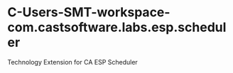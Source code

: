 # C-Users-SMT-workspace-com.castsoftware.labs.esp.scheduler
Technology Extension for CA ESP Scheduler
